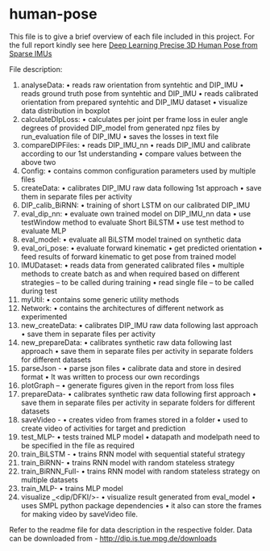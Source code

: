 # human-pose
This file is to give a brief overview of each file included in this project.
For the full report kindly see here [Deep Learning Precise 3D Human Pose from Sparse IMUs](Reports/GR_report.pdf)

File description:
1. analyseData:
    • reads raw orientation from syntehtic and DIP_IMU
    • reads ground truth pose from syntehtic and DIP_IMU
    • reads calibrated orientation from prepared syntehtic and DIP_IMU dataset
    • visualize data distribution in boxplot
2. calculateDIpLoss:
    • calculates per joint per frame loss in euler angle degrees of provided DIP_model from generated npz files by run_evaluation file of DIP_IMU
    • saves the losses in text file
3. compareDIPFiles:
    • reads DIP_IMU_nn
    • reads DIP_IMU and calibrate according to our 1st understanding
    • compare values between the above two
4. Config:
    • contains common configuration parameters used by multiple files
5. createData:
    • calibrates DIP_IMU raw data following 1st approach
    • save them in separate files per activity
6. DIP_calib_BiRNN:
    • training of short LSTM on our calibrated DIP_IMU
7. eval_dip_nn:
    • evaluate own trained model on DIP_IMU_nn data
    • use testWindow method to evaluate Short BiLSTM
    • use test method to evaluate MLP
8. eval_model:
    • evaluate all BiLSTM model trained on synthetic data
9. eval_ori_pose:
    • evaluate forward kinematic
    • get predicted orientation
    • feed results of forward kinematic to get pose from trained model
10. IMUDataset:
    • reads data from generated calibrated files
    • multiple methods to create batch as and when required based on different strategies – to be called during training
    • read single file – to be called during test
11. myUtil:
    • contains some generic utility methods
12. Network:
    • contains the architectures of different network as experimented
13. new_createData:
    • calibrates DIP_IMU raw data following last approach
    • save them in separate files per activity
14. new_prepareData:
    • calibrates synthetic raw data following last approach
    • save them in separate files per activity in separate folders for different datasets
15. parseJson -
    • parse json files 
    • calibrate data and store in desired format
    • It was written to process our own recordings
16. plotGraph –
    • generate figures given in the report from loss files
17. prepareData-
    • calibrates synthetic raw data following first approach
    • save them in separate files per activity in separate folders for different datasets
18. saveVideo -
    • creates video from frames stored in a folder
    • used to create video of activities for target and prediction
19. test_MLP-
    • tests trained MLP model
    • datapath and modelpath need to be specified in the file as required
20. train_BiLSTM -
    • trains RNN model with sequential stateful strategy
21. train_BiRNN-
    • trains RNN model with random stateless strategy
22. train_BiRNN_Full-
    • trains RNN model with random stateless strategy on multiple datasets
23.  train_MLP-
    • trains MLP model 
24. visualize _<dip/DFKI/>-
    • visualize result generated from eval_model
    • uses SMPL python package dependencies
    • it also can store the frames for making video by saveVideo file. 

Refer to the readme file for data description in the respective folder.
Data can be downloaded from - http://dip.is.tue.mpg.de/downloads
